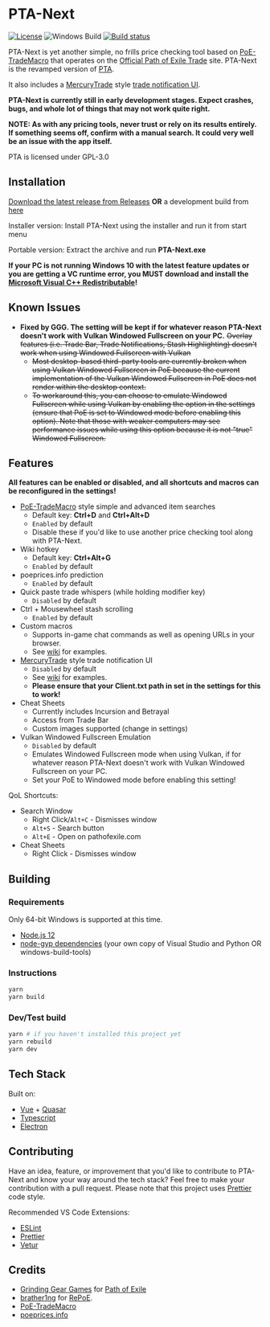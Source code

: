 # PTA-Next

[![License](https://img.shields.io/github/license/r52/pta-next)](https://github.com/r52/pta-next/blob/master/LICENSE)
![Windows Build](https://github.com/r52/pta-next/workflows/Windows%20Build/badge.svg)
[![Build status](https://ci.appveyor.com/api/projects/status/9wd2911nsfftijk9?svg=true)](https://ci.appveyor.com/project/r52/pta-next)

PTA-Next is yet another simple, no frills price checking tool based on [PoE-TradeMacro](https://github.com/PoE-TradeMacro/POE-TradeMacro) that operates on the [Official Path of Exile Trade](https://www.pathofexile.com/trade) site. PTA-Next is the revamped version of [PTA](https://github.com/r52/PTA).

It also includes a [MercuryTrade](https://github.com/Exslims/MercuryTrade) style [trade notification UI](https://github.com/r52/pta-next/wiki#trade-ui).

**PTA-Next is currently still in early development stages. Expect crashes, bugs, and whole lot of things that may not work quite right.**

**NOTE: As with any pricing tools, never trust or rely on its results entirely. If something seems off, confirm with a manual search. It could very well be an issue with the app itself.**

PTA is licensed under GPL-3.0

## Installation

[Download the latest release from Releases](https://github.com/r52/pta-next/releases/latest/) **OR** a development build from [here](https://ci.appveyor.com/project/r52/pta-next/build/artifacts)

Installer version: Install PTA-Next using the installer and run it from start menu

Portable version: Extract the archive and run **PTA-Next.exe**

**If your PC is not running Windows 10 with the latest feature updates or you are getting a VC runtime error, you MUST download and install the [Microsoft Visual C++ Redistributable](https://aka.ms/vs/16/release/VC_redist.x64.exe)!**

## Known Issues

- **Fixed by GGG. The setting will be kept if for whatever reason PTA-Next doesn't work with Vulkan Windowed Fullscreen on your PC.** ~~Overlay features (i.e. Trade Bar, Trade Notifications, Stash Highlighting) doesn't work when using Windowed Fullscreen with Vulkan~~
  - ~~Most desktop-based third-party tools are currently broken when using Vulkan Windowed Fullscreen in PoE because the current implementation of the Vulkan Windowed Fullscreen in PoE does not render within the desktop context.~~
  - ~~To workaround this, you can choose to emulate Windowed Fullscreen while using Vulkan by enabling the option in the settings (ensure that PoE is set to Windowed mode before enabling this option). Note that those with weaker computers may see performance issues while using this option because it is not "true" Windowed Fullscreen.~~

## Features

**All features can be enabled or disabled, and all shortcuts and macros can be reconfigured in the settings!**

- [PoE-TradeMacro](https://github.com/PoE-TradeMacro/POE-TradeMacro) style simple and advanced item searches
  - Default key: **Ctrl+D** and **Ctrl+Alt+D**
  - `Enabled` by default
  - Disable these if you'd like to use another price checking tool along with PTA-Next.
- Wiki hotkey
  - Default key: **Ctrl+Alt+G**
  - `Enabled` by default
- poeprices.info prediction
  - `Enabled` by default
- Quick paste trade whispers (while holding modifier key)
  - `Disabled` by default
- Ctrl + Mousewheel stash scrolling
  - `Enabled` by default
- Custom macros
  - Supports in-game chat commands as well as opening URLs in your browser.
  - See [wiki](https://github.com/r52/pta-next/wiki) for examples.
- [MercuryTrade](https://github.com/Exslims/MercuryTrade) style trade notification UI
  - `Disabled` by default
  - See [wiki](https://github.com/r52/pta-next/wiki#trade-ui) for examples.
  - **Please ensure that your Client.txt path in set in the settings for this to work!**
- Cheat Sheets
  - Currently includes Incursion and Betrayal
  - Access from Trade Bar
  - Custom images supported (change in settings)
- Vulkan Windowed Fullscreen Emulation
  - `Disabled` by default
  - Emulates Windowed Fullscreen mode when using Vulkan, if for whatever reason PTA-Next doesn't work with Vulkan Windowed Fullscreen on your PC.
  - Set your PoE to Windowed mode before enabling this setting!

QoL Shortcuts:

- Search Window
  - Right Click/`Alt+C` - Dismisses window
  - `Alt+S` - Search button
  - `Alt+E` - Open on pathofexile.com
- Cheat Sheets
  - Right Click - Dismisses window

## Building

### Requirements

Only 64-bit Windows is supported at this time.

- [Node.js 12](https://nodejs.org/en/)
- [node-gyp dependencies](https://github.com/nodejs/node-gyp#installation) (your own copy of Visual Studio and Python OR windows-build-tools)

### Instructions

```bash
yarn
yarn build
```

### Dev/Test build

```bash
yarn # if you haven't installed this project yet
yarn rebuild
yarn dev
```

## Tech Stack

Built on:

- [Vue](https://vuejs.org/) + [Quasar](https://quasar.dev/)
- [Typescript](https://www.typescriptlang.org/)
- [Electron](https://www.electronjs.org/)

## Contributing

Have an idea, feature, or improvement that you'd like to contribute to PTA-Next and know your way around the tech stack? Feel free to make your contribution with a pull request. Please note that this project uses [Prettier](https://prettier.io/) code style.

Recommended VS Code Extensions:

- [ESLint](https://marketplace.visualstudio.com/items?itemName=dbaeumer.vscode-eslint)
- [Prettier](https://marketplace.visualstudio.com/items?itemName=esbenp.prettier-vscode)
- [Vetur](https://marketplace.visualstudio.com/items?itemName=octref.vetur)

## Credits

- [Grinding Gear Games](http://www.grindinggear.com/) for [Path of Exile](https://www.pathofexile.com/)
- [brather1ng](https://github.com/brather1ng) for [RePoE](https://github.com/brather1ng/RePoE).
- [PoE-TradeMacro](https://github.com/PoE-TradeMacro/POE-TradeMacro)
- [poeprices.info](https://poeprices.info/)
